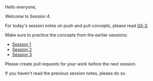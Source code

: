Hello everyone,

Welcome to Session 4.

For today's session notes on push and pull concepts, please read [Git-3](https://github.com/rothardo/java-0-to-1/blob/master/Session-4/Git-3.md).

Make sure to practice the concepts from the earlier sessions:

- [Session 1](https://github.com/rothardo/java-0-to-1/blob/master/Session-1/Instructions.md)
- [Session 2](https://github.com/rothardo/java-0-to-1/blob/master/Session-2/Instructions.md)
- [Session 3](https://github.com/rothardo/java-0-to-1/blob/master/Session-3/Instructions.md)

Please create pull requests for your work before the next session.

If you haven't read the previous session notes, please do so.
